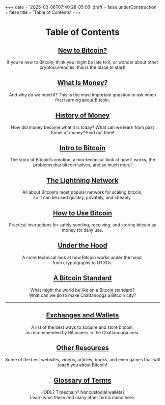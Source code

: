 +++
date = '2025-03-06T07:40:28-05:00'
draft = false
underConstruction = false
title = 'Table of Contents'
+++

<div class="table-of-contents" style="text-align: center;">

# Table of Contents

## [**New to Bitcoin?**](/new-to-bitcoin/)

If you’re new to Bitcoin, think you might be late to it, or wonder about other cryptocurrencies, this is the place to start\!

## [**What is Money?**](/new-to-bitcoin/what-is-money)

And why do we need it? This is the most important question to ask when first learning about Bitcoin.

## [**History of Money**](/new-to-bitcoin/history-of-money)

How did money become what it is today? What can we learn from past forms of money? Find out here\!

## [**Intro to Bitcoin**](/new-to-bitcoin/intro-to-bitcoin)

The story of Bitcoin’s creation, a non-technical look at how it works, the problems that bitcoin solves, and so much more\!

## [**The Lightning Network**](/new-to-bitcoin/lightning-network)

All about Bitcoin’s most popular network for scaling bitcoin,  
so it can be used quickly, privately, and cheaply. 

## [**How to Use Bitcoin**](/new-to-bitcoin/how-to-use-bitcoin)

Practical instructions for safely sending, receiving, and storing bitcoin as money for daily use.

## [**Under the Hood**](/new-to-bitcoin/under-the-hood)

A more technical look at how Bitcoin works under the hood,  
from cryptography to UTXOs.

## [**A Bitcoin Standard**](/new-to-bitcoin/bitcoin-standard)

What might the world be like on a Bitcoin standard?  
What can we do to make Chattanooga a Bitcoin city?

---

## [**Exchanges and Wallets**](/new-to-bitcoin/exchanges-and-wallets)

A list of the best ways to acquire and store bitcoin,  
as recommended by Bitcoiners in the Chattanooga area.

## [**Other Resources**](/new-to-bitcoin/resources)

Some of the best websites, videos, articles, books, and even games that will teach you about Bitcoin\!

## [**Glossary of Terms**](/new-to-bitcoin/glossary)

HODL? Timechain? Noncustodial wallets?  
Learn what these and many other terms mean here.

<br>

<br>

</div>
